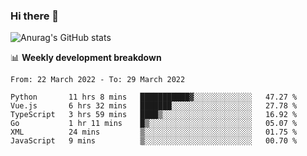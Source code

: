 ### Hi there 👋
![Anurag's GitHub stats](https://github-readme-stats.vercel.app/api?username=jami1024&show_icons=true&theme=radical)

📊 **Weekly development breakdown**
<!--START_SECTION:waka-->

```text
From: 22 March 2022 - To: 29 March 2022

Python       11 hrs 8 mins   ███████████▓░░░░░░░░░░░░░   47.27 %
Vue.js       6 hrs 32 mins   ███████░░░░░░░░░░░░░░░░░░   27.78 %
TypeScript   3 hrs 59 mins   ████▒░░░░░░░░░░░░░░░░░░░░   16.92 %
Go           1 hr 11 mins    █▒░░░░░░░░░░░░░░░░░░░░░░░   05.07 %
XML          24 mins         ▒░░░░░░░░░░░░░░░░░░░░░░░░   01.75 %
JavaScript   9 mins          ▒░░░░░░░░░░░░░░░░░░░░░░░░   00.70 %
```

<!--END_SECTION:waka-->
<!--
**jami1024/jami1024** is a ✨ _special_ ✨ repository because its `README.md` (this file) appears on your GitHub profile.

Here are some ideas to get you started:

- 🔭 I’m currently working on ...
- 🌱 I’m currently learning ...
- 👯 I’m looking to collaborate on ...
- 🤔 I’m looking for help with ...
- 💬 Ask me about ...
- 📫 How to reach me: ...
- 😄 Pronouns: ...
- ⚡ Fun fact: ...
-->
